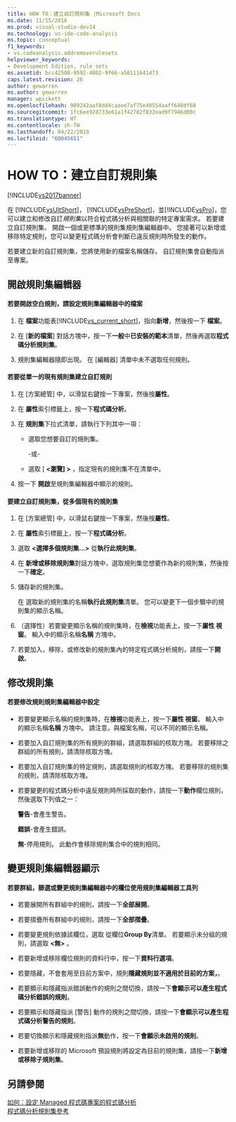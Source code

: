 ```yaml
---
title: HOW TO：建立自訂規則集 |Microsoft Docs
ms.date: 11/15/2016
ms.prod: visual-studio-dev14
ms.technology: vs-ide-code-analysis
ms.topic: conceptual
f1_keywords:
- vs.codeanalysis.addremoverulesets
helpviewer_keywords:
- Development Edition, rule sets
ms.assetid: bcc42508-9592-4802-9f66-a50111641d73
caps.latest.revision: 26
author: gewarren
ms.author: gewarren
manager: wpickett
ms.openlocfilehash: 909242aaf8dd4caaee7af75e40554aaff648df68
ms.sourcegitcommit: 1fc6ee928733e61a1f42782f832ead9f7946d00c
ms.translationtype: HT
ms.contentlocale: zh-TW
ms.lasthandoff: 04/22/2019
ms.locfileid: "60045651"
---
```

# <a name="how-to-create-a-custom-rule-set"></a>HOW TO：建立自訂規則集
[!INCLUDE[vs2017banner](../includes/vs2017banner.md)]

在  [!INCLUDE[vsUltShort](../includes/vsultshort-md.md)]， [!INCLUDE[vsPreShort](../includes/vspreshort-md.md)]，並[!INCLUDE[vsPro](../includes/vspro-md.md)]，您可以建立和修改自訂*規則集*以符合程式碼分析與相關聯的特定專案需求。 若要建立自訂規則集、 開啟一個或更標準的規則集規則集編輯器中。 您接著可以新增或移除特定規則，您可以變更程式碼分析會判斷已違反規則時所發生的動作。  
  
 若要建立新的自訂規則集，您將使用新的檔案名稱儲存。 自訂規則集會自動指派至專案。  
  
## <a name="opening-the-rule-set-editor"></a>開啟規則集編輯器  
  
#### <a name="to-open-an-empty-rule-set-file-in-the-rule-set-editor"></a>若要開啟空白規則，請設定規則集編輯器中的檔案  
  
1. 在 **檔案**功能表[!INCLUDE[vs_current_short](../includes/vs-current-short-md.md)]，指向**新增**，然後按一下 **檔案**。  
  
2. 在 [**新的檔案**] 對話方塊中，按一下**一般**中**已安裝的範本**清單，然後再選取**程式碼分析規則集**。  
  
3. 規則集編輯器隨即出現。 在 [編輯器] 清單中未不選取任何規則。  
  
#### <a name="to-create-a-custom-rule-from-a-single-existing-rule-set"></a>若要從單一的現有規則集建立自訂規則  
  
1. 在 [方案總管] 中，以滑鼠右鍵按一下專案，然後按**屬性**。  
  
2. 在 **屬性**索引標籤上，按一下**程式碼分析**。  
  
3. 在 **規則集**下拉式清單，請執行下列其中一項：  
  
   - 選取您想要自訂的規則集。  
  
     \-或-  
  
   - 選取 [ **\<瀏覽] >** ，指定現有的規則集不在清單中。  
  
4. 按一下 **開啟**至規則集編輯器中顯示的規則。  
  
#### <a name="to-create-a-custom-rule-set-from-multiple-existing-rule-sets"></a>要建立自訂規則集，從多個現有的規則集  
  
1. 在 [方案總管] 中，以滑鼠右鍵按一下專案，然後按**屬性**。  
  
2. 在 **屬性**索引標籤上，按一下**程式碼分析**。  
  
3. 選取  **\<選擇多個規則集...>** 從**執行此規則集**。  
  
4. 在 **新增或移除規則集**對話方塊中，選取規則集您想要作為新的規則集，然後按一下**確定**。  
  
5. 儲存新的規則集。  
  
     在 選取新的規則集的名稱**執行此規則集**清單。 您可以變更下一個步驟中的規則集的顯示名稱。  
  
6. （選擇性）若要變更顯示名稱的規則集時，在**檢視**功能表上，按一下**屬性 視窗**。 輸入中的顯示名稱**名稱** 方塊中。  
  
7. 若要加入，移除，或修改新的規則集內的特定程式碼分析規則，請按一下**開啟**。  
  
## <a name="modifying-a-rule-set"></a>修改規則集  
  
#### <a name="to-modify-a-rule-set-in-the-rule-set-editor"></a>若要修改規則規則集編輯器中設定  
  
- 若要變更顯示名稱的規則集時，在**檢視**功能表上，按一下**屬性 視窗**。 輸入中的顯示名稱**名稱** 方塊中。 請注意，與檔案名稱，可以不同的顯示名稱。  
  
- 若要加入自訂規則集的所有規則的群組，請選取群組的核取方塊。 若要移除之群組的所有規則，請清除核取方塊。  
  
- 若要加入自訂規則集的特定規則，請選取規則的核取方塊。 若要移除的規則集的規則，請清除核取方塊。  
  
- 若要變更的程式碼分析中違反規則時所採取的動作，請按一下**動作**欄位規則，然後選取下列值之一：  
  
     **警告**-會產生警告。  
  
     **錯誤**-會產生錯誤。  
  
     **無**-停用規則。 此動作會移除規則集合中的規則相同。  
  
## <a name="changing-the-rule-set-editor-display"></a>變更規則集編輯器顯示  
  
#### <a name="to-group-filter-or-change-the-fields-in-the-rule-set-editor-by-using-the-rule-set-editor-toolbar"></a>若要群組，篩選或變更規則集編輯器中的欄位使用規則集編輯器工具列  
  
- 若要展開所有群組中的規則，請按一下**全部展開**。  
  
- 若要摺疊所有群組中的規則，請按一下**全部摺疊**。  
  
- 若要變更規則依據該欄位，選取 從欄位**Group By**清單。 若要顯示未分組的規則，請選取 **\<無>** 。  
  
- 若要新增或移除欄位規則的資料行中，按一下**資料行選項**。  
  
- 若要隱藏，不會套用至目前方案中，規則**隱藏規則並不適用於目前的方案，**。  
  
- 若要顯示和隱藏指派錯誤動作的規則之間切換，請按一下**會顯示可以產生程式碼分析錯誤的規則**。  
  
- 若要顯示和隱藏指派 [警告] 動作的規則之間切換，請按一下**會顯示可以產生程式碼分析警告的規則**。  
  
- 若要切換顯示和隱藏規則指派**無**動作，按一下**會顯示未啟用的規則**。  
  
- 若要新增或移除的 Microsoft 預設規則將設定為目前的規則集，請按一下**新增或移除子規則集**。  
  
## <a name="see-also"></a>另請參閱  
 [如何：設定 Managed 程式碼專案的程式碼分析](../code-quality/how-to-configure-code-analysis-for-a-managed-code-project.md)   
 [程式碼分析規則集參考](../code-quality/code-analysis-rule-set-reference.md)
